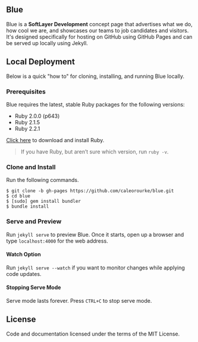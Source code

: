 ## Blue

Blue is a **SoftLayer Development** concept page that advertises what we do, how cool we are, and showcases our teams to job candidates and visitors. It's designed specifically for hosting on GitHub using GitHub Pages and can be served up locally using Jekyll.

## Local Deployment

Below is a quick "how to" for cloning, installing, and running Blue locally.

### Prerequisites

Blue requires the latest, stable Ruby packages for the following versions:

* Ruby 2.0.0 (p643)
* Ruby 2.1.5
* Ruby 2.2.1

[Click here](http://www.ruby-lang.org/en/downloads) to download and install Ruby.

> If you have Ruby, but aren’t sure which version, run `ruby -v`.

### Clone and Install

Run the following commands.

```
$ git clone -b gh-pages https://github.com/caleorourke/blue.git
$ cd blue
$ [sudo] gem install bundler
$ bundle install
```

### Serve and Preview

Run `jekyll serve` to preview Blue. Once it starts, open up a browser and type `localhost:4000` for the web address.

#### Watch Option

Run `jekyll serve --watch` if you want to monitor changes while applying code updates.

#### Stopping Serve Mode

Serve mode lasts forever. Press `CTRL+C` to stop serve mode.

## License

Code and documentation licensed under the terms of the MIT License.
